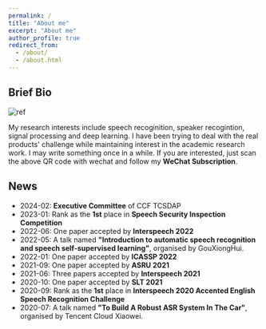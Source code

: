 ```yaml
---
permalink: /
title: "About me"
excerpt: "About me"
author_profile: true
redirect_from: 
  - /about/
  - /about.html
---
```

## Brief Bio
![ref](https://songjuncao.github.io/files/gongzhonghao.jpg)

My research interests include speech recoginition, speaker recogintion, signal processing and deep learning. I have been trying to deal with the real products' challenge while maintaining interest in the academic research work. I may write something once in a while. If you are interested, just scan the above QR code with wechat and follow my **WeChat Subscription**.
<!--One of my ambition is to **gracefully** solve products' challenge with **new algorithms**.-->
<!--**I am looking for highly-motivated people to collaborate or for internship**. If you are interested, just send your CV to xmdxcsj@gmail.com.-->

## News
- 2024-02: **Executive Committee** of CCF TCSDAP
- 2023-01: Rank as the **1st** place in **Speech Security Inspection Competition**
- 2022-06: One paper accepted by **Interspeech 2022**
- 2022-05: A talk named **"Introduction to automatic speech recognition and speech self-supervised learning"**, organised by GouXiongHui.
- 2022-01: One paper accepted by **ICASSP 2022**
- 2021-09: One paper accepted by **ASRU 2021**
- 2021-06: Three papers accepted by **Interspeech 2021**
- 2020-10: One paper accepted by **SLT 2021**
- 2020-09: Rank as the **1st** place in **Interspeech 2020 Accented English Speech Recognition Challenge**
- 2020-07: A talk named **"To Build A Robust ASR System In The Car"**, organised by Tencent Cloud Xiaowei.
